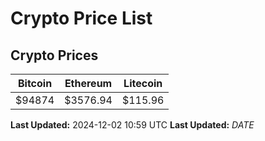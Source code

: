 # Crypto Price List

## Crypto Prices
| Bitcoin | Ethereum | Litecoin |
| ------- | -------- | -------- |
| $94874 | $3576.94 | $115.96 |
**Last Updated:** 2024-12-02 10:59 UTC
**Last Updated:** $DATE$
